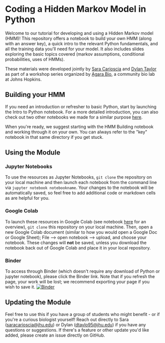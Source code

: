 # Coding a Hidden Markov Model in Python  

Welcome to our tutorial for developing and using a Hidden Markov model (HMM)! This repository offers a notebook to build your own HMM (along with an answer key), a quick intro to the relevant Python fundamentals, and all the training data you'll need for your model. It also includes slides exploring the basic topics covered (markov assumptions, conditional probabilities, uses of HMMs). 

These materials were developed jointly by [Sara Carioscia](https://scarioscia.github.io/) and [Dylan Taylor](https://dtaylo95.github.io/) as part of a workshop series organized by [Agara Bio](https://www.agarabio.org/), a community bio lab at Johns Hopkins.


## Building your HMM 

If you need an introduction or refresher to basic Python, start by launching the Intro to Python notebook. For a more detailed introduction, you can also check out two other notebooks we made for a similar purpose [here](https://github.com/dtaylo95/A-Computational-Approach-to-CRISPR-Reagent-Design/tree/main/intro_notebooks). 

When you're ready, we suggest starting with the HMM Building notebook and working through it on your own. You can always refer to the "key" notebook in that same directory if you get stuck. 

## Using the Module 


### Jupyter Notebooks 

To use the resources as Jupyter Notebooks, `git clone` the repository on your local machine and then launch each notebook from the command line via `jupyter notebook notebookname`. Your changes to the notebook will be automatically saved, so feel free to add additional code or markdown cells as are helpful for you. 

### Google Colab

To launch these resources in Google Colab (see notebook [here](https://github.com/dtaylo95/A-Computational-Approach-to-CRISPR-Reagent-Design/blob/crispr-nbs/intro_notebooks/How_to_Use_Google_Colab.ipynb) for an overview), `git clone` this repository on your local machine. Then, open a new Google Colab document (similar to how you would open a Google Doc or Google Sheet); File --> open notebook --> upload, and choose your notebook. These changes will **not** be saved, unless you download the notebook back out of Google Colab and place it in your local repository.

### Binder

To access through Binder (which doesn't require any download of Python or jupyter notebook), please click the Binder link. Note that if you refresh the page, your work will be lost; we recommend exporting your page if you wish to save it. 
[![Binder](https://mybinder.org/badge_logo.svg)](https://mybinder.org/v2/gh/scarioscia/hmm_workshop/HEAD)


## Updating the Module  

Feel free to use this if you have a group of students who might benefit - or if you're a curious biologist yourself! Reach out directly to Sara (saracarioscia@jhu.edu) or Dylan (dtaylo95@jhu.edu) if you have any questions or suggestions. If there's a feature or other update you'd like added, please create an issue directly on GitHub. 